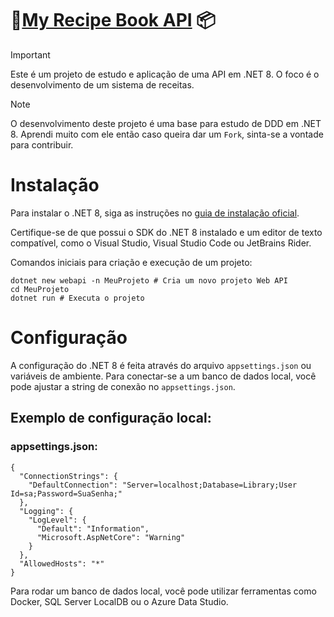 # 📙[My Recipe Book API](https://github.com/Marccelo125/api-library) 📦

> [!IMPORTANT]
> Este é um projeto de estudo e aplicação de uma API em .NET 8. O foco é o desenvolvimento de um sistema de receitas.</br>

> [!NOTE]
> O desenvolvimento deste projeto é uma base para estudo de DDD em .NET 8. Aprendi muito com ele então caso queira dar um `Fork`, sinta-se a vontade para contribuir.

# Instalação

Para instalar o .NET 8, siga as instruções no [guia de instalação oficial]([https://laravel.com/docs/installation](https://learn.microsoft.com/pt-br/dotnet/core/install/)).

Certifique-se de que possui o SDK do .NET 8 instalado e um editor de texto compatível, como o Visual Studio, Visual Studio Code ou JetBrains Rider.

Comandos iniciais para criação e execução de um projeto:

```
dotnet new webapi -n MeuProjeto # Cria um novo projeto Web API
cd MeuProjeto
dotnet run # Executa o projeto
```

# Configuração

A configuração do .NET 8 é feita através do arquivo `appsettings.json` ou variáveis de ambiente. Para conectar-se a um banco de dados local, você pode ajustar a string de conexão no `appsettings.json`.

## Exemplo de configuração local:
### appsettings.json:
```
{
  "ConnectionStrings": {
    "DefaultConnection": "Server=localhost;Database=Library;User Id=sa;Password=SuaSenha;"
  },
  "Logging": {
    "LogLevel": {
      "Default": "Information",
      "Microsoft.AspNetCore": "Warning"
    }
  },
  "AllowedHosts": "*"
}
```
Para rodar um banco de dados local, você pode utilizar ferramentas como Docker, SQL Server LocalDB ou o Azure Data Studio.
